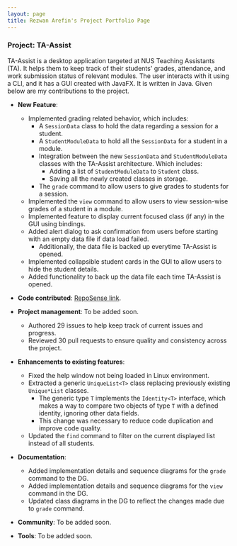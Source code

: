 ```yaml
---
layout: page
title: Rezwan Arefin's Project Portfolio Page
---
```


### Project: TA-Assist

TA-Assist is a desktop application targeted at NUS Teaching Assistants (TA). It helps them to keep track of their students' grades, attendance, and work submission status of relevant modules.
The user interacts with it using a CLI, and it has a GUI created with JavaFX. It is written in Java.
Given below are my contributions to the project.

* **New Feature**: 
    * Implemented grading related behavior, which includes: 
        * A `SessionData` class to hold the data regarding a session for a student.
        * A `StudentModuleData` to hold all the `SessionData` for a student in a module.  
        * Integration between the new `SessionData` and `StudentModuleData` classes with the TA-Assist architecture. Which includes: 
            * Adding a list of `StudentModuleData` to `Student` class.
            * Saving all the newly created classes in storage. 
        * The `grade` command to allow users to give grades to students for a session.
    * Implemented the `view` command to allow users to view session-wise grades of a student in a module.
    * Implemented feature to display current focused class (if any) in the GUI using bindings. 
    * Added alert dialog to ask confirmation from users before starting with an empty data file if data load failed.
        * Additionally, the data file is backed up everytime TA-Assist is opened.
    * Implemented collapsible student cards in the GUI to allow users to hide the student details.
    * Added functionality to back up the data file each time TA-Assist is opened.

* **Code contributed**: [RepoSense link](https://nus-cs2103-ay2223s1.github.io/tp-dashboard/?search=RezwanArefin01&breakdown=true).

* **Project management**: To be added soon.
    * Authored 29 issues to help keep track of current issues and progress.
    * Reviewed 30 pull requests to ensure quality and consistency across the project.

* **Enhancements to existing features**: 
    * Fixed the help window not being loaded in Linux environment.
    * Extracted a generic `UniqueList<T>` class replacing previously existing `Unique*List` classes.
        * The generic type `T` implements the `Identity<T>` interface, which makes a way to compare two objects of type `T` with a defined identity, ignoring other data fields.    
        * This change was necessary to reduce code duplication and improve code quality.
    * Updated the `find` command to filter on the current displayed list instead of all students. 

* **Documentation**: 
    * Added implementation details and sequence diagrams for the `grade` command to the DG. 
    * Added implementation details and sequence diagrams for the `view` command in the DG.
    * Updated class diagrams in the DG to reflect the changes made due to `grade` command.

* **Community**: To be added soon.

* **Tools**: To be added soon.
